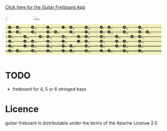 <p><a href="https://claudiut.github.io/guitar-fretboard/public">Click here for the Guitar Fretboard App</a></p>

<p><img src="img/guitar-fretboard-demo.png"></p>

# TODO
- fretboard for 4, 5 or 6 stringed bass

# Licence
guitar-freboard is distributable under the terms of the Apache License 2.0.
